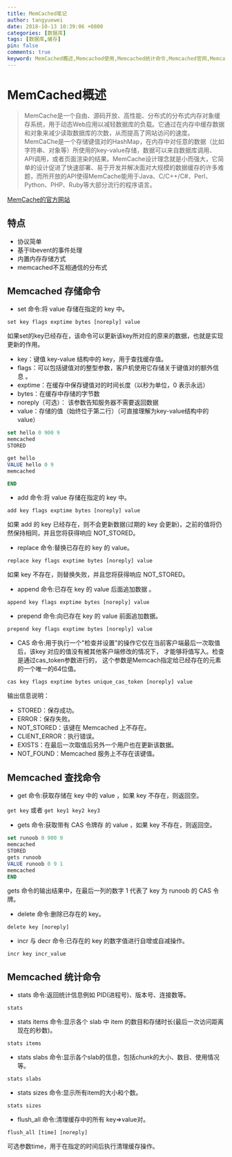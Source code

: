 ```yaml
---
title: MemCached笔记
author: tangyuewei
date: 2018-10-13 10:39:06 +0800
categories: [数据库]
tags: [数据库,缓存]
pin: false
comments: true
keyword: MemCached概述,Memcached使用,Memcached统计命令,Memcached官网,Memcached学习
---
```

# MemCached概述

> MemCache是一个自由、源码开放、高性能、分布式的分布式内存对象缓存系统，用于动态Web应用以减轻数据库的负载。它通过在内存中缓存数据和对象来减少读取数据库的次数，从而提高了网站访问的速度。MemCaChe是一个存储键值对的HashMap，在内存中对任意的数据（比如字符串、对象等）所使用的key-value存储，数据可以来自数据库调用、API调用，或者页面渲染的结果。MemCache设计理念就是小而强大，它简单的设计促进了快速部署、易于开发并解决面对大规模的数据缓存的许多难题，而所开放的API使得MemCache能用于Java、C/C++/C#、Perl、Python、PHP、Ruby等大部分流行的程序语言。

[MemCache的官方网站](http://memcached.org/)

## 特点

+ 协议简单
+ 基于libevent的事件处理
+ 内置内存存储方式
+ memcached不互相通信的分布式

## Memcached 存储命令

+ set 命令:将 value 存储在指定的 key 中。

`set key flags exptime bytes [noreply]
value `

如果set的key已经存在，该命令可以更新该key所对应的原来的数据，也就是实现更新的作用。

- key：键值 key-value 结构中的 key，用于查找缓存值。
- flags：可以包括键值对的整型参数，客户机使用它存储关于键值对的额外信息 。
- exptime：在缓存中保存键值对的时间长度（以秒为单位，0 表示永远）
- bytes：在缓存中存储的字节数
- noreply（可选）： 该参数告知服务器不需要返回数据
- value：存储的值（始终位于第二行）（可直接理解为key-value结构中的value）
```sql
set hello 0 900 9
memcached
STORED

get hello
VALUE hello 0 9
memcached

END
```
+ add 命令:将 value 存储在指定的 key 中。

`add key flags exptime bytes [noreply]
value`

如果 add 的 key 已经存在，则不会更新数据(过期的 key 会更新)，之前的值将仍然保持相同，并且您将获得响应 NOT_STORED。

+ replace 命令:替换已存在的 key 的 value。

`replace key flags exptime bytes [noreply]
value`

如果 key 不存在，则替换失败，并且您将获得响应 NOT_STORED。

+ append 命令:已存在 key 的 value 后面追加数据 。

`append key flags exptime bytes [noreply]
value`

+ prepend 命令:向已存在 key 的 value 前面追加数据。

`prepend key flags exptime bytes [noreply]
value`

+ CAS 命令:用于执行一个"检查并设置"的操作它仅在当前客户端最后一次取值后，该key 对应的值没有被其他客户端修改的情况下， 才能够将值写入。检查是通过cas_token参数进行的， 这个参数是Memcach指定给已经存在的元素的一个唯一的64位值。

`cas key flags exptime bytes unique_cas_token [noreply]
value`


输出信息说明：
- STORED：保存成功。
- ERROR：保存失败。
- NOT_STORED：该键在 Memcached 上不存在。
- CLIENT_ERROR：执行错误。
- EXISTS：在最后一次取值后另外一个用户也在更新该数据。
- NOT_FOUND：Memcached 服务上不存在该键值。

## Memcached 查找命令

+ get 命令:获取存储在 key 中的 value ，如果 key 不存在，则返回空。

`get key` 或者 `get key1 key2 key3`

+ gets 命令:获取带有 CAS 令牌存 的 value ，如果 key 不存在，则返回空。

```sql
set runoob 0 900 9
memcached
STORED
gets runoob
VALUE runoob 0 9 1
memcached
END
```
gets 命令的输出结果中，在最后一列的数字 1 代表了 key 为 runoob 的 CAS 令牌。

+ delete 命令:删除已存在的 key。

`delete key [noreply]`

+ incr 与 decr 命令:已存在的 key 的数字值进行自增或自减操作。

`incr key incr_value`

## Memcached 统计命令

+ stats 命令:返回统计信息例如 PID(进程号)、版本号、连接数等。

`stats`

+ stats items 命令:显示各个 slab 中 item 的数目和存储时长(最后一次访问距离现在的秒数)。

`stats items`

+ stats slabs 命令:显示各个slab的信息，包括chunk的大小、数目、使用情况等。

`stats slabs`

+ stats sizes 命令:显示所有item的大小和个数。

`stats sizes`

+ flush_all 命令:清理缓存中的所有 key=>value对。

`flush_all [time] [noreply]`

可选参数time，用于在指定的时间后执行清理缓存操作。


